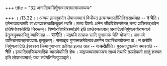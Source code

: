 +++
title = "32 अनादित्वान्निर्गुणत्वात्परमात्मायमव्ययः"

+++
।।13.32।। अव्यय इत्यनुवादेन लेपाभावमात्रं विधीयत
इत्यन्यथाप्रतीतिनिरासार्थमाह -- **न चे**ति। एतेनाव्ययत्वमपि
साध्यमप्राप्तत्वादित्युक्तं भवति। तस्य विष्णोः अनेन जीवविशेषणमेतत् तस्य
प्राप्तिसद्भावेन प्रतिषेधोपपत्तेरिति निरस्तम्। विष्णोरपिशरीरस्थोऽपि इति
प्राप्तेरुक्तत्वात् अनादित्वनिर्गुणत्वयोरव्ययत्वे हेतुत्वमुपपादयितुं
व्याप्तिमाह -- **सादी**ति। यद्व्ययि तत्प्रायः सादि गुणात्मकं चेति योजना।
प्रागभावे व्यभिचारपारहारायप्रायः इत्युक्तम्। ससाद्यव
गुणात्मकमेवेत्यवधारणेन यथास्थितयोजना वा। न करोति निर्गुणत्वादिति
ईश्वरस्य क्रियागुणाभावः प्रतीयत इत्यत आह -- **न करोती**ति।
पुरस्तादुक्तमेव स्मारयति -- **ने**ति। इत्यादिवदक्रियत्वादिकं
व्याख्येयमिति शेषः। यद्यप्यव्ययत्वमप्यत्र साध्यं तथापि तल्लोकतो ज्ञातुं
शक्यत इति लोपाभावमात्रं; यथा सर्वगतिमित्युपपद्यते।
